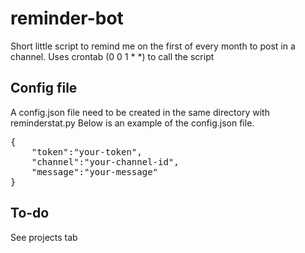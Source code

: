# reminder-bot
Short little script to remind me on the first of every month to post in a channel.
Uses crontab (0 0 1 * *) to call the script

## Config file
A config.json file need to be created in the same directory with reminderstat.py
Below is an example of the config.json file.<br/>
<pre>
{
	"token":"your-token",
	"channel":"your-channel-id",
	"message":"your-message"
}
</pre>
## To-do

See projects tab
